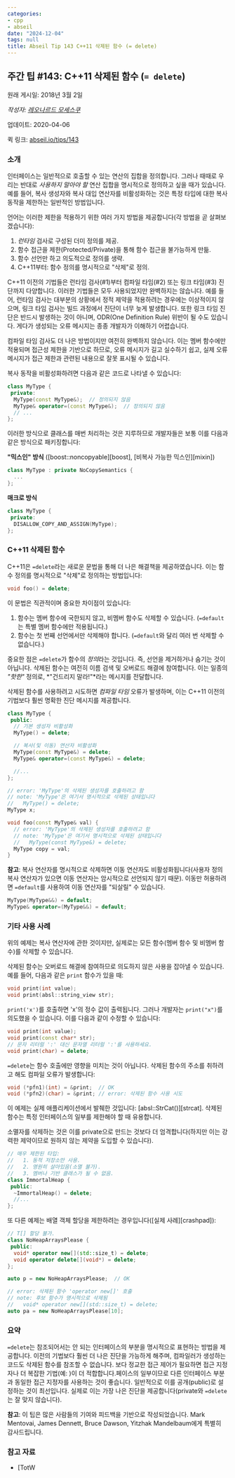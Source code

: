 ```yaml
---
categories:
- cpp
- abseil
date: "2024-12-04"
tags: null
title: Abseil Tip 143 C++11 삭제된 함수 (= delete)
---
```



## 주간 팁 #143: C++11 삭제된 함수 (`= delete`)

원래 게시일: 2018년 3월 2일

*작성자: [레오나르드 모세스쿠](mailto:mosescu@google.com)*

업데이트: 2020-04-06

퀵 링크: [abseil.io/tips/143](https://abseil.io/tips/143)

### 소개

인터페이스는 일반적으로 호출할 수 있는 연산의 집합을 정의합니다. 그러나 때때로 우리는 반대로 *사용하지 말아야 할* 연산 집합을 명시적으로 정의하고 싶을 때가 있습니다. 예를 들어, 복사 생성자와 복사 대입 연산자를 비활성화하는 것은 특정 타입에 대한 복사 동작을 제한하는 일반적인 방법입니다.

언어는 이러한 제한을 적용하기 위한 여러 가지 방법을 제공합니다(각 방법을 곧 살펴보겠습니다):

1.  *런타임* 검사로 구성된 더미 정의를 제공.
2.  함수 접근을 제한(Protected/Private)을 통해 함수 접근을 불가능하게 만듦.
3.  함수 선언만 하고 의도적으로 정의를 생략.
4.  C++11부터: 함수 정의를 명시적으로 "삭제"로 정의.

C++11 이전의 기법들은 런타임 검사(#1)부터 컴파일 타임(#2) 또는 링크 타임(#3) 진단까지 다양합니다. 이러한 기법들은 모두 사용되었지만 완벽하지는 않습니다. 예를 들어, 런타임 검사는 대부분의 상황에서 정적 제약을 적용하려는 경우에는 이상적이지 않으며, 링크 타임 검사는 빌드 과정에서 진단이 너무 늦게 발생합니다. 또한 링크 타임 진단은 반드시 발생하는 것이 아니며, ODR(One Definition Rule) 위반이 될 수도 있습니다. 게다가 생성되는 오류 메시지는 종종 개발자가 이해하기 어렵습니다.

컴파일 타임 검사도 더 나은 방법이지만 여전히 완벽하지 않습니다. 이는 멤버 함수에만 적용되며 접근성 제한을 기반으로 하므로, 오류 메시지가 길고 실수하기 쉽고, 실제 오류 메시지가 접근 제한과 관련된 내용으로 잘못 표시될 수 있습니다.

복사 동작을 비활성화하려면 다음과 같은 코드로 나타낼 수 있습니다:

```cpp
class MyType {
 private:
  MyType(const MyType&);  // 정의되지 않음
  MyType& operator=(const MyType&);  // 정의되지 않음
  // ...
};
```

이러한 방식으로 클래스를 매번 처리하는 것은 지루하므로 개발자들은 보통 이를 다음과 같은 방식으로 패키징합니다:

**"믹스인" 방식** ([boost::noncopyable][boost], [비복사 가능한 믹스인][mixin])

```cpp
class MyType : private NoCopySemantics {
  ...
};
```

**매크로 방식**

```cpp
class MyType {
 private:
  DISALLOW_COPY_AND_ASSIGN(MyType);
};
```

### C++11 삭제된 함수

C++11은 `=delete`라는 새로운 문법을 통해 더 나은 해결책을 제공하였습니다. 이는 함수 정의를 명시적으로 "삭제"로 정의하는 방법입니다:

```cpp
void foo() = delete;
```

이 문법은 직관적이며  중요한 차이점이 있습니다:

1.  함수는 멤버 함수에 국한되지 않고, 비멤버 함수도 삭제할 수 있습니다. (`=default`는 특별 멤버 함수에만 적용됩니다.)
2.  함수는 첫 번째 선언에서만 삭제해야 합니다. (`=default`와 달리 여러 번 삭제할 수 없습니다.)

중요한 점은 `=delete`가 함수의 *정의*라는 것입니다. 즉, 선언을 제거하거나 숨기는 것이 아닙니다. 삭제된 함수는 여전히 이름 검색 및 오버로드 해결에 참여합니다. 이는 일종의 *"핫한"* 정의로, *"건드리지 말라!"*라는 메시지를 전달합니다.

삭제된 함수를 사용하려고 시도하면 *컴파일 타임* 오류가 발생하며, 이는 C++11 이전의 기법보다 훨씬 명확한 진단 메시지를 제공합니다.

```cpp
class MyType {
 public:
  // 기본 생성자 비활성화
  MyType() = delete;

  // 복사(및 이동) 연산자 비활성화
  MyType(const MyType&) = delete;
  MyType& operator=(const MyType&) = delete;

  //...
};
```

```cpp
// error: 'MyType'의 삭제된 생성자를 호출하려고 함
// note: 'MyType'은 여기서 명시적으로 삭제된 상태입니다
//   MyType() = delete;
MyType x;

void foo(const MyType& val) {
  // error: 'MyType'의 삭제된 생성자를 호출하려고 함
  // note: 'MyType'은 여기서 명시적으로 삭제된 상태입니다
  //   MyType(const MyType&) = delete;
  MyType copy = val;
}
```

**참고**: 복사 연산자를 명시적으로 삭제하면 이동 연산자도 비활성화됩니다(사용자 정의 복사 연산자가 있으면 이동 연산자는 암시적으로 선언되지 않기 때문). 이동만 허용하려면 `=default`를 사용하여 이동 연산자를 "되살릴" 수 있습니다.

```cpp
MyType(MyType&&) = default;
MyType& operator=(MyType&&) = default;
```

### 기타 사용 사례

위의 예제는 복사 연산자에 관한 것이지만, 실제로는 모든 함수(멤버 함수 및 비멤버 함수)를 삭제할 수 있습니다.

삭제된 함수는 오버로드 해결에 참여하므로 의도하지 않은 사용을 잡아낼 수 있습니다. 예를 들어, 다음과 같은 `print` 함수가 있을 때:

```cpp
void print(int value);
void print(absl::string_view str);
```

`print('x')`를 호출하면 'x'의 정수 값이 출력됩니다. 그러나 개발자는 `print("x")`를 의도했을 수 있습니다. 이를 다음과 같이 수정할 수 있습니다:

```cpp
void print(int value);
void print(const char* str);
// 문자 리터럴 ':' 대신 문자열 리터럴 ':'를 사용하세요.
void print(char) = delete;
```

`=delete`는 함수 호출에만 영향을 미치는 것이 아닙니다. 삭제된 함수의 주소를 취하려고 해도 컴파일 오류가 발생합니다:

```cpp
void (*pfn1)(int) = &print;  // OK
void (*pfn2)(char) = &print; // error: 삭제된 함수 사용 시도
```

이 예제는 실제 애플리케이션에서 발췌한 것입니다: [absl::StrCat()][strcat]. 삭제된 함수는 특정 인터페이스의 일부를 제한해야 할 때 유용합니다.

소멸자를 삭제하는 것은 이를 private으로 만드는 것보다 더 엄격합니다(하지만 이는 강력한 제약이므로 원하지 않는 제약을 도입할 수 있습니다).

```cpp
// 매우 제한된 타입:
//   1. 동적 저장소만 사용.
//   2. 영원히 살아있음(소멸 불가).
//   3. 멤버나 기반 클래스가 될 수 없음.
class ImmortalHeap {
 public:
  ~ImmortalHeap() = delete;
  //...
};
```

또 다른 예제는 배열 객체 할당을 제한하려는 경우입니다([실제 사례][crashpad]):

```cpp
// T[] 할당 불가.
class NoHeapArraysPlease {
 public:
  void* operator new[](std::size_t) = delete;
  void operator delete[](void*) = delete;
};

auto p = new NoHeapArraysPlease;  // OK

// error: 삭제된 함수 'operator new[]' 호출
// note: 후보 함수가 명시적으로 삭제됨
//   void* operator new[](std::size_t) = delete;
auto pa = new NoHeapArraysPlease[10];
```

### 요약

`=delete`는 참조되어서는 안 되는 인터페이스의 부분을 명시적으로 표현하는 방법을 제공합니다. 이전의 기법보다 훨씬 더 나은 진단을 가능하게 해주며, 컴파일러가 생성하는 코드도 삭제된 함수를 참조할 수 없습니다. 보다 정교한 접근 제어가 필요하면 접근 지정자나 더 복잡한 기법(예:  )이 더 적합합니다.페이스의 일부이므로 다른 인터페이스 부분과 동일한 접근 지정자를 사용하는 것이 좋습니다. 일반적으로 이를 공개(public)로 설정하는 것이 최선입니다. 실제로 이는 가장 나은 진단을 제공합니다(private와 `=delete`는 잘 맞지 않습니다).

**참고**: 이 팁은 많은 사람들의 기여와 피드백을 기반으로 작성되었습니다. Mark Mentovai, James Dennett, Bruce Dawson, Yitzhak Mandelbaum에게 특별히 감사드립니다.

### 참고 자료

*   [TotW